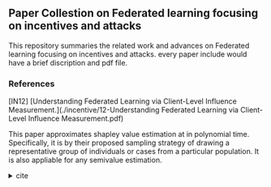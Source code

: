 ## Paper Collestion on Federated learning focusing on incentives and attacks

This repository summaries the related work and advances on Federated learning focusing on incentives and attacks. every paper include would have a brief discription and pdf file.

### References

[IN12] [Understanding Federated Learning via Client-Level Influence Measurement.](./incentive/12-Understanding Federated Learning via Client-Level Influence Measurement.pdf)

This paper approximates shapley value estimation at in polynomial time. Specifically, it is by their proposed sampling strategy of drawing a representative group of individuals or cases from a particular population. It is also appliable for any semivalue estimation.

<details>
<summary>cite</summary>
unpublished TBD
</details>



